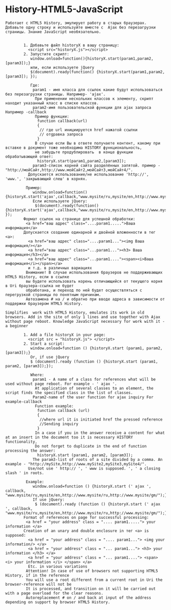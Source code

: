 History-HTML5-JavaScript
=======================


    Работает с HTML5 History, эмулирует работу в старых браузерах. Добавьте одну строку и используйте вместе с  Ajax без перезагрузки страницы. Знание JavaScript необязательно.
			
			
			1. Добавьте файл historyX в вашу страницу:
			  <script src="historyX.js"></script>
			2. Запустите скрипт:
			   window.onload=function(){historyX.start(param1,param2,[param3]);} 
			   или, если используете jQuery
			   $(document).ready(function() {historyX.start(param1,param2,[param3]); });
			   		   
			   Где:
			    param1 - имя класса для ссылок какие будут использоваться без перезагрузки страницы. Например- 'ajax'.
				 При применении нескольких классов к элементу, скрипт находит указанный класс в списке классов. 
			    param2-имя пользовательской функции для ajax запроса Например -callback
	             Пример функции:
				  function callback(url)
				  {
				   // где url инициируется href нажатой ссылки
				   // отgравка запроса 
				  }
				 В случае если Вы в ответе получаете контент, какому при вставке в документ тоже необходима HISTORY функциональность,
				 не забудьте продублировать  в конце функции обрабатывающей ответ:
				  historyX.start(param1,param2,[param3]);
			    param3-список корней сайта разделённых запятой. пример -"http://мойСайт,http://www.мойСайт2,мойСайт3,мойСайт4/".
			  Допускается использование/не использование 'http://', 'www.', 'закрывающий слеш' в корнях.
			  
			 Пример: 
			    window.onload=function(){historyX.start('ajax',callback,"www.mysite/ru,mysite/en,http://www.mysite/ru,http://www.mysite/gm/");} 
				Если используете jQuery:
			     $(document).ready(function() {historyX.start('ajax',callback,"www.mysite/ru,mysite/en,http://www.mysite/ru,http://www.mysite/gm/"); }); 
			Формат ссылок на странице для успешной обработки:
			 <a href="ваш адрес" class="....param1.....">Ваша информация</a>
			Допускается создание одинарной и двойной вложенности в тег <a>:
			  <a href="ваш адрес" class="....param1..."><img Ваша информация/></a>
			  <a href="ваш адрес" class="...param1..."><h3> Ваша информация</h3></a>
			  <a href="ваш адрес" class="...param1...."><span><i>Ваша информация</i></span></a>
			  и т.д. в различных вариациях
			 Внимание! В случае использования браузеров не поддерживающих HTML5 History, если в ссылке 
			 вы будете использовать корень отличающийся от текущего корня в Uri браузера-ссылка не будет 
			 обработана, и переход по ней будет осуществляться с перегрузкой страницы по понятным причинам.
			 Автозамена # на / и обратно при вводе адреса в зависимости от поддержки браузером HTML5 History.
			 
	Simplifies  work with HTML5 History, emulates its work in old browsers. Add in the site of only 1 lines and use together with Ajax without page reboot. Knowledge JavaScript necessary for work with it - a beginner
			
			1. Add a file historyX in your page:
			  <script src = "historyX.js"> </script>
			2. Start a script:
			   window.onload=function () {historyX.start (param1, param2, [param3]);} 
			   Or, if use jQuery
			   $ (document).ready (function () {historyX.start (param1, param2, [param3]);});
			   		   		   		   
			   Where:
			    param1 - A name of a class for references what will be used without page reboot. For example - ' ajax '.
				 At application of several classes to an element, the script finds the specified class in the list of classes. 
			    Param2-name of the user function for ajax inquiry For example-callback
	             Function example:
				  function callback (url)
				  {
				   //where url it is initiated href the pressed reference
				   //Sending inquiry 
				  }
				 In a case if you in the answer receive a content for what at an insert in the document too it is necessary HISTORY functionality,
				 Do not forget to duplicate in the end of function processing the answer:
				  historyX.start (param1, param2, [param3]);
			    The param3-list of roots of a site divided by a comma. An example - "http://mySite,http://www.mySite2,mySite3,mySite4/".
			  Use/not use ' http:// ', ' www is supposed. ', ' a closing slash ' in roots.
			  		  
			 Example: 
			    window.onload=function () {historyX.start (' ajax ', callback, "www.mysite/ru,mysite/en,http://www.mysite/ru,http://www.mysite/gm/");} 
				If use jQuery:
			     $ (document).ready (function () {historyX.start (' ajax ', callback, "www.mysite/ru,mysite/en,http://www.mysite/ru,http://www.mysite/gm/");}); 
			Format of references on page for successful processing:
			 <a href = "your address" class = ".... param1....."> your information </a>
			Creation of an unary and double enclosure in тег <a> is supposed:
			  <a href = "your address" class = ".... param1..."> <img your information/> </a>
			  <a href = "your address" class = "... param1..."> <h3> your information </h3> </a>
			  <a href = "your address" class = "... param1...."> <span> <i> your information </i> </span> </a>
			  Etc. in various variations
			 Attention! In case of use of browsers not supporting HTML5 History, if in the reference 
			 You will use a root different from a current root in Uri the browser-reference will not be 
			 It is processed, and transition on it will be carried out with a page overload for the clear reasons.
			 Autoreplacement # on / and back at input of the address depending on support by browser HTML5 History.